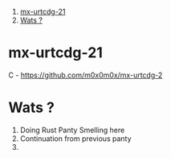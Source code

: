 1. [mx-urtcdg-21](#mx-urtcdg-21)
2. [Wats ?](#wats-)

# mx-urtcdg-21

C - https://github.com/m0x0m0x/mx-urtcdg-2

# Wats ?

1. Doing Rust Panty Smelling here
2. Continuation from previous panty
3.
